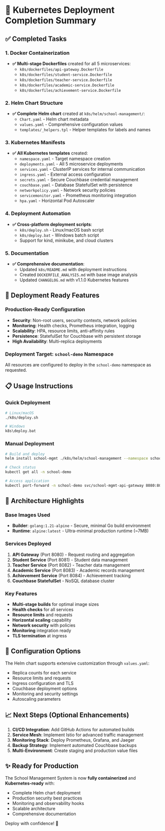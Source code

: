 # 🎉 Kubernetes Deployment Completion Summary

## ✅ Completed Tasks

### 1. Docker Containerization
- **✅ Multi-stage Dockerfiles** created for all 5 microservices:
  - `k8s/dockerfiles/api-gateway.Dockerfile`
  - `k8s/dockerfiles/student-service.Dockerfile`
  - `k8s/dockerfiles/teacher-service.Dockerfile`
  - `k8s/dockerfiles/academic-service.Dockerfile`
  - `k8s/dockerfiles/achievement-service.Dockerfile`

### 2. Helm Chart Structure
- **✅ Complete Helm chart** created at `k8s/helm/school-management/`:
  - `Chart.yaml` - Helm chart metadata
  - `values.yaml` - Comprehensive configuration values
  - `templates/_helpers.tpl` - Helper templates for labels and names

### 3. Kubernetes Manifests
- **✅ All Kubernetes templates** created:
  - `namespace.yaml` - Target namespace creation
  - `deployments.yaml` - All 5 microservice deployments
  - `services.yaml` - ClusterIP services for internal communication
  - `ingress.yaml` - External access configuration
  - `secrets.yaml` - Secure Couchbase credential management
  - `couchbase.yaml` - Database StatefulSet with persistence
  - `networkpolicy.yaml` - Network security policies
  - `servicemonitor.yaml` - Prometheus monitoring integration
  - `hpa.yaml` - Horizontal Pod Autoscaler

### 4. Deployment Automation
- **✅ Cross-platform deployment scripts**:
  - `k8s/deploy.sh` - Linux/macOS bash script
  - `k8s/deploy.bat` - Windows batch script
  - Support for kind, minikube, and cloud clusters

### 5. Documentation
- **✅ Comprehensive documentation**:
  - Updated `k8s/README.md` with deployment instructions
  - Created `DOCKERFILE_ANALYSIS.md` with base image analysis
  - Updated `CHANGELOG.md` with v1.1.0 Kubernetes features

## 🚀 Deployment Ready Features

### Production-Ready Configuration
- **Security**: Non-root users, security contexts, network policies
- **Monitoring**: Health checks, Prometheus integration, logging
- **Scalability**: HPA, resource limits, anti-affinity rules
- **Persistence**: StatefulSet for Couchbase with persistent storage
- **High Availability**: Multi-replica deployments

### Deployment Target: `school-demo` Namespace
All resources are configured to deploy in the `school-demo` namespace as requested.

## 📋 Usage Instructions

### Quick Deployment
```bash
# Linux/macOS
./k8s/deploy.sh

# Windows
k8s\deploy.bat
```

### Manual Deployment
```bash
# Build and deploy
helm install school-mgmt ./k8s/helm/school-management --namespace school-demo --create-namespace

# Check status
kubectl get all -n school-demo

# Access application
kubectl port-forward -n school-demo svc/school-mgmt-api-gateway 8080:8080
```

## 🎯 Architecture Highlights

### Base Images Used
- **Builder**: `golang:1.21-alpine` - Secure, minimal Go build environment
- **Runtime**: `alpine:latest` - Ultra-minimal production runtime (~7MB)

### Services Deployed
1. **API Gateway** (Port 8080) - Request routing and aggregation
2. **Student Service** (Port 8081) - Student data management
3. **Teacher Service** (Port 8082) - Teacher data management
4. **Academic Service** (Port 8083) - Academic records management
5. **Achievement Service** (Port 8084) - Achievement tracking
6. **Couchbase StatefulSet** - NoSQL database cluster

### Key Features
- **Multi-stage builds** for optimal image sizes
- **Health checks** for all services
- **Resource limits** and requests
- **Horizontal scaling** capability
- **Network security** with policies
- **Monitoring** integration ready
- **TLS termination** at ingress

## 🔧 Configuration Options

The Helm chart supports extensive customization through `values.yaml`:
- Replica counts for each service
- Resource limits and requests
- Ingress configuration and TLS
- Couchbase deployment options
- Monitoring and security settings
- Autoscaling parameters

## 📈 Next Steps (Optional Enhancements)

1. **CI/CD Integration**: Add GitHub Actions for automated builds
2. **Service Mesh**: Implement Istio for advanced traffic management
3. **Monitoring Stack**: Deploy Prometheus, Grafana, and Jaeger
4. **Backup Strategy**: Implement automated Couchbase backups
5. **Multi-Environment**: Create staging and production value files

## ✨ Ready for Production

The School Management System is now **fully containerized** and **Kubernetes-ready** with:
- Complete Helm chart deployment
- Production security best practices
- Monitoring and observability hooks
- Scalable architecture
- Comprehensive documentation

Deploy with confidence! 🚀

